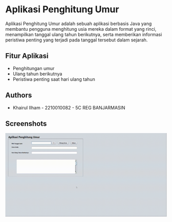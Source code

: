 # Aplikasi Penghitung Umur

Aplikasi Penghitung Umur adalah sebuah aplikasi berbasis Java yang membantu pengguna menghitung usia mereka dalam format yang rinci, menampilkan tanggal ulang tahun berikutnya, serta memberikan informasi peristiwa penting yang terjadi pada tanggal tersebut dalam sejarah.



## Fitur Aplikasi

- Penghitungan umur
- Ulang tahun berikutnya
- Peristiwa penting saat hari ulang tahun



## Authors

- Khairul Ilham - 2210010082 - 5C REG BANJARMASIN


## Screenshots

![App Screenshot](https://github.com/Koezingone/AplikasiPenghitungUmur/blob/main/image/1028.gif)

